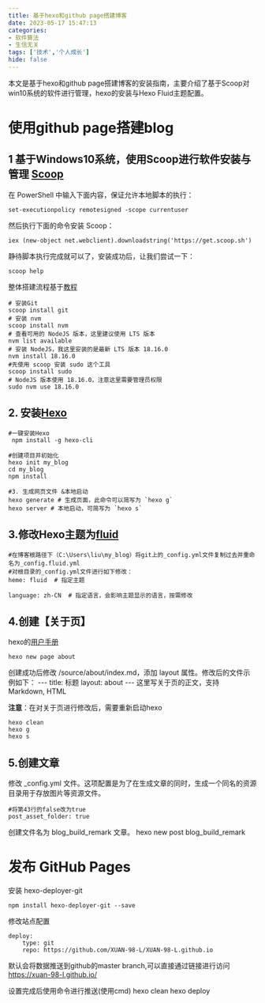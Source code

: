 ```yaml
---
title: 基于hexo和github page搭建博客
date: 2023-05-17 15:47:13
categories: 
- 软件算法
- 生信无关
tags: ['技术','个人成长']
hide: false
---
```

本文是基于hexo和github page搭建博客的安装指南，主要介绍了基于Scoop对win10系统的软件进行管理，hexo的安装与Hexo Fluid主题配置。

<!-- more -->
# 使用github page搭建blog

## 1 基于Windows10系统，使用Scoop进行软件安装与管理 [Scoop][1]

在 PowerShell 中输入下面内容，保证允许本地脚本的执行：

    set-executionpolicy remotesigned -scope currentuser

然后执行下面的命令安装 Scoop：

    iex (new-object net.webclient).downloadstring('https://get.scoop.sh')

静待脚本执行完成就可以了，安装成功后，让我们尝试一下：

    scoop help

整体搭建流程基于[教程][2]

    # 安装Git
    scoop install git 
    # 安装 nvm
    scoop install nvm 
    # 查看可用的 NodeJS 版本，这里建议使用 LTS 版本
    nvm list available 
    # 安装 NodeJS，我这里安装的是最新 LTS 版本 18.16.0
    nvm install 18.16.0 
    #先使用 scoop 安装 sudo 这个工具
    scoop install sudo
    # NodeJS 版本使用 18.16.0，注意这里需要管理员权限
    sudo nvm use 18.16.0 

## 2. 安装[Hexo][3]

    #一键安装Hexo
     npm install -g hexo-cli

    #创建项目并初始化
    hexo init my_blog
    cd my_blog
    npm install

    #3. 生成网页文件 &本地启动
    hexo generate # 生成页面，此命令可以简写为 `hexo g`
    hexo server # 本地启动，可简写为 `hexo s`

## 3.修改Hexo主题为[fluid][4]
    #在博客根路径下（C:\Users\liu\my_blog）将git上的_config.yml文件复制过去并重命名为_config.fluid.yml
    #对根目录的_config.yml文件进行如下修改：
    heme: fluid  # 指定主题

    language: zh-CN  # 指定语言，会影响主题显示的语言，按需修改

## 4.创建【关于页】
hexo的[用户手册][5]

    hexo new page about

创建成功后修改 /source/about/index.md，添加 layout 属性。修改后的文件示例如下：
    ---
    title: 标题
    layout: about
    ---
    这里写关于页的正文，支持 Markdown, HTML

**注意**：在对关于页进行修改后，需要重新启动hexo

    hexo clean
    hexo g
    hexo s

## 5.创建文章
修改 _config.yml 文件。这项配置是为了在生成文章的同时，生成一个同名的资源目录用于存放图片等资源文件。

    #将第43行的false改为true
    post_asset_folder: true

创建文件名为 blog_build_remark 文章。
    hexo new post blog_build_remark



# 发布 GitHub Pages
安装 hexo-deployer-git
   
    npm install hexo-deployer-git --save

修改站点配置

    deploy:
        type: git
        repo: https://github.com/XUAN-98-L/XUAN-98-L.github.io

默认会将数据推送到github的master branch,可以直接通过链接进行访问 https://xuan-98-l.github.io/

设置完成后使用命令进行推送(使用cmd)
    hexo clean
    hexo deploy


[1]: https://sspai.com/post/52496
[2]: https://xie.infoq.cn/article/ac51ce1f6e9434779c35cbb6c
[3]: https://hexo.io/zh-cn/docs/#%E5%AE%89%E8%A3%85-Hexo
[4]: https://github.com/fluid-dev/hexo-theme-fluid
[5]: https://fluid-dev.github.io/hexo-fluid-docs/guide/#%E5%BD%92%E6%A1%A3%E9%A1%B5